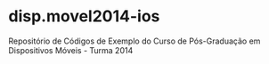 # disp.movel2014-ios
Repositório de Códigos de Exemplo do Curso de Pós-Graduação em Dispositivos Móveis - Turma 2014
